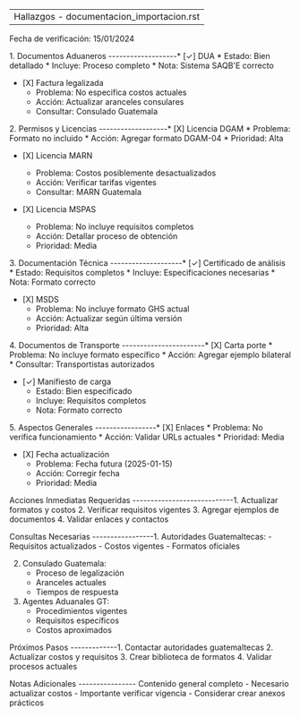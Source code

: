 |                                           |
|-------------------------------------------|
| Hallazgos - documentacion_importacion.rst |

Fecha de verificación: 15/01/2024

1\. Documentos Aduaneros -------------------\* \[✓\] DUA \* Estado: Bien
detallado \* Incluye: Proceso completo \* Nota: Sistema SAQB'E correcto

- \[X\] Factura legalizada  
  - Problema: No especifica costos actuales
  - Acción: Actualizar aranceles consulares
  - Consultar: Consulado Guatemala

2\. Permisos y Licencias -------------------\* \[X\] Licencia DGAM \*
Problema: Formato no incluido \* Acción: Agregar formato DGAM-04 \*
Prioridad: Alta

- \[X\] Licencia MARN  
  - Problema: Costos posiblemente desactualizados
  - Acción: Verificar tarifas vigentes
  - Consultar: MARN Guatemala

- \[X\] Licencia MSPAS  
  - Problema: No incluye requisitos completos
  - Acción: Detallar proceso de obtención
  - Prioridad: Media

3\. Documentación Técnica --------------------\* \[✓\] Certificado de
análisis \* Estado: Requisitos completos \* Incluye: Especificaciones
necesarias \* Nota: Formato correcto

- \[X\] MSDS  
  - Problema: No incluye formato GHS actual
  - Acción: Actualizar según última versión
  - Prioridad: Alta

4\. Documentos de Transporte -----------------------\* \[X\] Carta porte
\* Problema: No incluye formato específico \* Acción: Agregar ejemplo
bilateral \* Consultar: Transportistas autorizados

- \[✓\] Manifiesto de carga  
  - Estado: Bien especificado
  - Incluye: Requisitos completos
  - Nota: Formato correcto

5\. Aspectos Generales -----------------\* \[X\] Enlaces \* Problema: No
verifica funcionamiento \* Acción: Validar URLs actuales \* Prioridad:
Media

- \[X\] Fecha actualización  
  - Problema: Fecha futura (2025-01-15)
  - Acción: Corregir fecha
  - Prioridad: Media

Acciones Inmediatas Requeridas ----------------------------1. Actualizar
formatos y costos 2. Verificar requisitos vigentes 3. Agregar ejemplos
de documentos 4. Validar enlaces y contactos

Consultas Necesarias -----------------1. Autoridades Guatemaltecas: -
Requisitos actualizados - Costos vigentes - Formatos oficiales

2.  Consulado Guatemala:
    - Proceso de legalización
    - Aranceles actuales
    - Tiempos de respuesta
3.  Agentes Aduanales GT:
    - Procedimientos vigentes
    - Requisitos específicos
    - Costos aproximados

Próximos Pasos -------------1. Contactar autoridades guatemaltecas 2.
Actualizar costos y requisitos 3. Crear biblioteca de formatos 4.
Validar procesos actuales

Notas Adicionales ---------------- Contenido general completo -
Necesario actualizar costos - Importante verificar vigencia - Considerar
crear anexos prácticos
